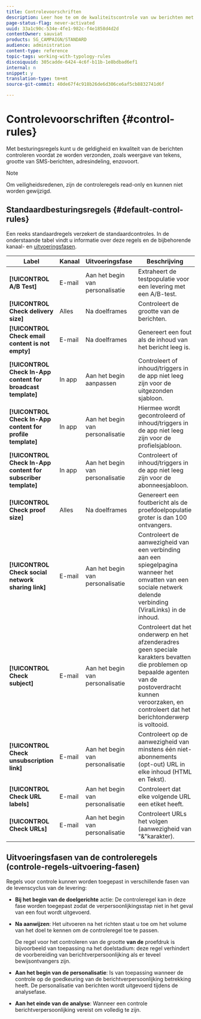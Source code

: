 ```yaml
---
title: Controlevoorschriften
description: Leer hoe te om de kwaliteitscontrole van uw berichten met controleregels te versterken.
page-status-flag: never-activated
uuid: 33a1c90c-534e-4fe1-982c-f4e1858d4d2d
contentOwner: sauviat
products: SG_CAMPAIGN/STANDARD
audience: administration
content-type: reference
topic-tags: working-with-typology-rules
discoiquuid: 305cadde-6424-4c6f-b11b-1e8bdbad6ef1
internal: n
snippet: y
translation-type: tm+mt
source-git-commit: 40de67f4c918b26de6d306ce6af5cb8832741d6f

---
```



# Controlevoorschriften {#control-rules}

Met besturingsregels kunt u de geldigheid en kwaliteit van de berichten controleren voordat ze worden verzonden, zoals weergave van tekens, grootte van SMS-berichten, adresindeling, enzovoort.

>[!NOTE]
>
>Om veiligheidsredenen, zijn de controleregels read-only en kunnen niet worden gewijzigd.

## Standaardbesturingsregels {#default-control-rules}

Een reeks standaardregels verzekert de standaardcontroles. In de onderstaande tabel vindt u informatie over deze regels en de bijbehorende kanaal- en [uitvoeringsfasen](#control-rules-execution-phases).

| Label | Kanaal | Uitvoeringsfase | Beschrijving |
---------|----------|---------|---------
| **[!UICONTROL A/B Test]** | E-mail | Aan het begin van personalisatie | Extraheert de testpopulatie voor een levering met een A/B-test. |
| **[!UICONTROL Check delivery size]** | Alles | Na doelframes | Controleert de grootte van de berichten. |
| **[!UICONTROL Check email content is not empty]** | E-mail | Na doelframes | Genereert een fout als de inhoud van het bericht leeg is. |
| **[!UICONTROL Check In-App content for broadcast template]** | In app | Aan het begin aanpassen | Controleert of inhoud/triggers in de app niet leeg zijn voor de uitgezonden sjabloon. |
| **[!UICONTROL Check In-App content for profile template]** | In app | Aan het begin van personalisatie | Hiermee wordt gecontroleerd of inhoud/triggers in de app niet leeg zijn voor de profielsjabloon. |
| **[!UICONTROL Check In-App content for subscriber template]** | In app | Aan het begin van personalisatie | Controleert of inhoud/triggers in de app niet leeg zijn voor de abonneesjabloon. |
| **[!UICONTROL Check proof size]** | Alles | Na doelframes | Genereert een foutbericht als de proefdoelpopulatie groter is dan 100 ontvangers. |
| **[!UICONTROL Check social network sharing link]** | E-mail | Aan het begin van personalisatie | Controleert de aanwezigheid van een verbinding aan een spiegelpagina wanneer het omvatten van een sociale netwerk delende verbinding (ViralLinks) in de inhoud. |
| **[!UICONTROL Check subject]** | E-mail | Aan het begin van personalisatie | Controleert dat het onderwerp en het afzenderadres geen speciale karakters bevatten die problemen op bepaalde agenten van de postoverdracht kunnen veroorzaken, en controleert dat het berichtonderwerp is voltooid. |
| **[!UICONTROL Check unsubscription link]** | E-mail | Aan het begin van personalisatie | Controleert op de aanwezigheid van minstens één niet-abonnements (opt-out) URL in elke inhoud (HTML en Tekst). |
| **[!UICONTROL Check URL labels]** | E-mail | Aan het begin van personalisatie | Controleert dat elke volgende URL een etiket heeft. |
| **[!UICONTROL Check URLs]** | E-mail | Aan het begin van personalisatie | Controleert URLs het volgen (aanwezigheid van &quot;&amp;&quot;karakter). |

## Uitvoeringsfasen van de controleregels (controle-regels-uitvoering-fasen)

Regels voor controle kunnen worden toegepast in verschillende fasen van de levenscyclus van de levering:

* **Bij het begin van de doelgerichte** actie: De controleregel kan in deze fase worden toegepast zodat de verpersoonlijkingsstap niet in het geval van een fout wordt uitgevoerd.

* **Na aanwijzen**: Het uitvoeren na het richten staat u toe om het volume van het doel te kennen om de controleregel toe te passen.

   De regel voor het controleren van de grootte **van de** proefdruk is bijvoorbeeld van toepassing na het doelstadium: deze regel verhindert de voorbereiding van berichtverpersoonlijking als er teveel bewijsontvangers zijn.

* **Aan het begin van de personalisatie**: Is van toepassing wanneer de controle op de goedkeuring van de berichtverpersoonlijking betrekking heeft. De personalisatie van berichten wordt uitgevoerd tijdens de analysefase.

* **Aan het einde van de analyse**: Wanneer een controle berichtverpersoonlijking vereist om volledig te zijn.
